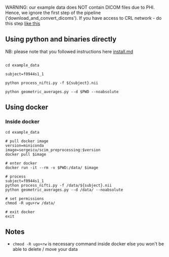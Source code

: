 WARNING: our example data does NOT contain DICOM files due to PHI. Hence, we ignore the first step of the pipeline ('download_and_convert_dicoms'). If you have access to CRL network - do this step [like this](preprocessing/download_and_convert_dicoms.sh)

## Using python and binaries directly 

NB: please note that you followed instructions here [install.md](install.md)

```

cd example_data 

subject=f0944s1_1

python process_nifti.py -f ${subject}.nii

python geometric_averages.py --d $PWD --noabsolute

```


## Using docker 


### Inside docker 
```
cd example_data 

# pull docker image
version=miniconda
image=sergeicu/scim_preprocessing:$version
docker pull $image

# enter docker 
docker run -it --rm -v $PWD:/data/ $image 

# process
subject=f0944s1_1
python process_nifti.py -f /data/${subject}.nii
python geometric_averages.py --d /data/ --noabsolute

# set permissions 
chmod -R ugu+rw /data/

# exit docker 
exit

```

## Notes
- `chmod -R ugo+rw` is necessary command inside docker else you won't be able to delete / move your data
